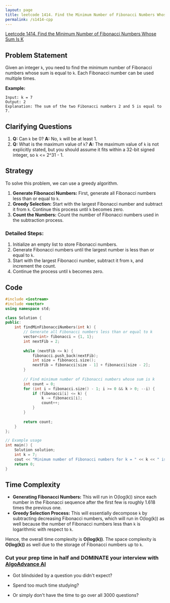 ```yaml
---
layout: page
title: leetcode 1414. Find the Minimum Number of Fibonacci Numbers Whose Sum Is K
permalink: /s1414-cpp
---
```

[Leetcode 1414. Find the Minimum Number of Fibonacci Numbers Whose Sum Is K](https://algoadvance.github.io/algoadvance/l1414)
## Problem Statement
Given an integer `k`, you need to find the minimum number of Fibonacci numbers whose sum is equal to `k`. Each Fibonacci number can be used multiple times.

**Example:**
```
Input: k = 7
Output: 2
Explanation: The sum of the two Fibonacci numbers 2 and 5 is equal to 7.
```

## Clarifying Questions
1. **Q:** Can `k` be 0?
   **A:** No, `k` will be at least 1.
2. **Q:** What is the maximum value of `k`?
   **A:** The maximum value of `k` is not explicitly stated, but you should assume it fits within a 32-bit signed integer, so `k` <= 2^31 - 1.

## Strategy
To solve this problem, we can use a greedy algorithm.

1. **Generate Fibonacci Numbers:** First, generate all Fibonacci numbers less than or equal to `k`.
2. **Greedy Selection:** Start with the largest Fibonacci number and subtract it from `k`. Continue this process until `k` becomes zero.
3. **Count the Numbers:** Count the number of Fibonacci numbers used in the subtraction process.

### Detailed Steps:
1. Initialize an empty list to store Fibonacci numbers.
2. Generate Fibonacci numbers until the largest number is less than or equal to `k`.
3. Start with the largest Fibonacci number, subtract it from `k`, and increment the count.
4. Continue the process until `k` becomes zero.

## Code

```cpp
#include <iostream>
#include <vector>
using namespace std;

class Solution {
public:
    int findMinFibonacciNumbers(int k) {
        // Generate all Fibonacci numbers less than or equal to k
        vector<int> fibonacci = {1, 1};
        int nextFib = 2;
        
        while (nextFib <= k) {
            fibonacci.push_back(nextFib);
            int size = fibonacci.size();
            nextFib = fibonacci[size - 1] + fibonacci[size - 2];
        }
        
        // Find minimum number of Fibonacci numbers whose sum is k
        int count = 0;
        for (int i = fibonacci.size() - 1; i >= 0 && k > 0; --i) {
            if (fibonacci[i] <= k) {
                k -= fibonacci[i];
                count++;
            }
        }
        
        return count;
    }
};

// Example usage
int main() {
    Solution solution;
    int k = 7;
    cout << "Minimum number of Fibonacci numbers for k = " << k << " is " << solution.findMinFibonacciNumbers(k) << endl;
    return 0;
}
```
## Time Complexity
- **Generating Fibonacci Numbers:** This will run in O(log(k)) since each number in the Fibonacci sequence after the first few is roughly 1.618 times the previous one.
- **Greedy Selection Process:** This will essentially decompose `k` by subtracting decreasing Fibonacci numbers, which will run in O(log(k)) as well because the number of Fibonacci numbers less than `k` is logarithmic with respect to `k`.

Hence, the overall time complexity is **O(log(k))**. The space complexity is **O(log(k))** as well due to the storage of Fibonacci numbers up to `k`.


### Cut your prep time in half and DOMINATE your interview with [AlgoAdvance AI](https://algoAdvance.com)

- Got blindsided by a question you didn't expect?

- Spend too much time studying?

- Or simply don't have the time to go over all 3000 questions?

